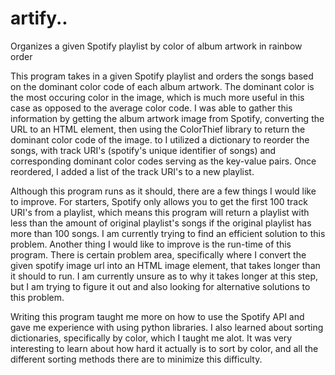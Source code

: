 # artify..
Organizes a given Spotify playlist by color of album artwork in rainbow order

This program takes in a given Spotify playlist and orders the songs based on the dominant color code of each album artwork. The dominant color is the most occuring color in the image, which is much more useful in this case as opposed to the average color code. I was able to gather this information by getting the album artwork image from Spotify, converting the URL to an HTML element, then using the ColorThief library to return the dominant color code of the image. to I utilized a dictionary to reorder the songs, with track URI's (spotify's unique identifier of songs) and corresponding dominant color codes serving as the key-value pairs. Once reordered, I added a list of the track URI's to a new playlist.

Although this program runs as it should, there are a few things I would like to improve. For starters, Spotify only allows you to get the first 100 track URI's from a playlist, which means this program will return a playlist with less than the amount of original playlist's songs if the original playlist has more than 100 songs. I am currently trying to find an efficient solution to this problem. Another thing I would like to improve is the run-time of this program. There is certain problem area, specifically where I convert the given spotify image url into an HTML image element, that takes longer than it should to run. I am currently unsure as to why it takes longer at this step, but I am trying to figure it out and also looking for alternative solutions to this problem.

Writing this program taught me more on how to use the Spotify API and gave me experience with using python libraries. I also learned about sorting dictionaries, specifically by color, which I taught me alot. It was very interesting to learn about how hard it actually is to sort by color, and all the different sorting methods there are to minimize this difficulty.
